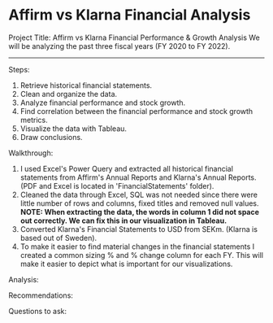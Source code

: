 # Affirm vs Klarna Financial Analysis

Project Title: Affirm vs Klarna Financial Performance & Growth Analysis
We will be analyzing the past three fiscal years (FY 2020 to FY 2022).

----------------------------------------------------------------------------------------------------

Steps: 
1) Retrieve historical financial statements.
2) Clean and organize the data. 
3) Analyze financial performance and stock growth.
4) Find correlation between the financial performance and stock growth metrics.
5) Visualize the data with Tableau.
6) Draw conclusions.

Walkthrough:
1) I used Excel's Power Query and extracted all historical financial statements from Affirm's Annual Reports and Klarna's Annual Reports.  (PDF and Excel is located in 'FinancialStatements' folder).
2) Cleaned the data through Excel, SQL was not needed since there were little number of rows and columns, fixed titles and removed null values.
**NOTE: When extracting the data, the words in column 1 did not space out correctly. We can fix this in our visualization in Tableau.**
3) Converted Klarna's Financial Statements to USD from SEKm. (Klarna is based out of Sweden).
4) To make it easier to find material changes in the financial statements I created a common sizing % and % change column for each FY. This will make it easier to depict what is important for our visualizations.





Analysis:




Recommendations:




Questions to ask:
